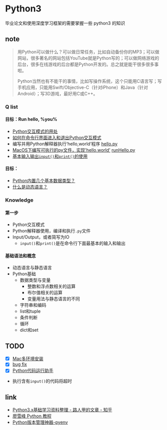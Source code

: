 # Python3

毕业论文和使用深度学习框架的需要掌握一些 python3 的知识

## note

> 用Python可以做什么？可以做日常任务，比如自动备份你的MP3；可以做网站，很多著名的网站包括YouTube就是Python写的；可以做网络游戏的后台，很多在线游戏的后台都是Python开发的。总之就是能干很多很多事啦。
> 
> Python当然也有不能干的事情，比如写操作系统，这个只能用C语言写；写手机应用，只能用Swift/Objective-C（针对iPhone）和Java（针对Android）；写3D游戏，最好用C或C++。

### Q list

#### 目标：Run hello, %you%

- [Python交互模式的用处](./HelloWorld/notes/Python交互模式的用处.md)
- [如何在命令行界面进入和退出Python交互模式](./HelloWorld/notes/如何在命令行界面进入和退出Python交互模式)
- 编写并用Python解释器执行‘hello,world’程序 [hello.py](./HelloWorld/codes/hello.py)
- [MacOS下编写可执行的py文件，实现'hello,world'](./HelloWorld/notes/MacOS下编写可执行的py文件，实现'hello,world'.md) [runHello.py](./HelloWorld/codes/runHello.py)
- [基本输入输出`input()`和`print()`的使用](./HelloWorld/notes/基本输入输出`input()`和`print()`的使用.md)

#### 目标：

- [Python内置几个基本数据类型？](./content/basic/Python内置几个基本数据类型？.md)
- [什么是动态语言？](./content/什么是动态语言？.md)

### Knowledge

#### 第一步

- Python交互模式
- Python解释器使用，编译和执行`.py`文件
- Input/Output，或者简写为IO
  - `input()`和`print()`是在命令行下面最基本的输入和输出

#### 基础语法和概念

- 动态语言与静态语言
- Python基础
  - 数据类型与变量
    - 整数和浮点数相关的运算
    - 布尔值相关的运算
    - 变量用法与静态语言的不同
  - 字符串和编码
  - list和tuple
  - 条件判断
  - 循环
  - dict和set

## TODO

- [x] [Mac多环境安装](https://gist.github.com/miminus/671de665a440ef12cafc31e7a97acc89)
- [x] [bug fix](https://github.com/jiansoung/issues-list/issues/13)
- [x] [Python代码运行助手](https://www.liaoxuefeng.com/wiki/0014316089557264a6b348958f449949df42a6d3a2e542c000/001432523496782e0946b0f454549c0888d05959b99860f000)
- 执行含有`input()`的代码将超时

## link

- [Python3.x基础学习资料整理 - 路人甲的文章 - 知乎](https://zhuanlan.zhihu.com/p/24249743)
- [廖雪峰 Python 教程](https://www.liaoxuefeng.com/wiki/0014316089557264a6b348958f449949df42a6d3a2e542c000)
- [Python版本管理神器-pyenv](https://zhuanlan.zhihu.com/p/36402791)